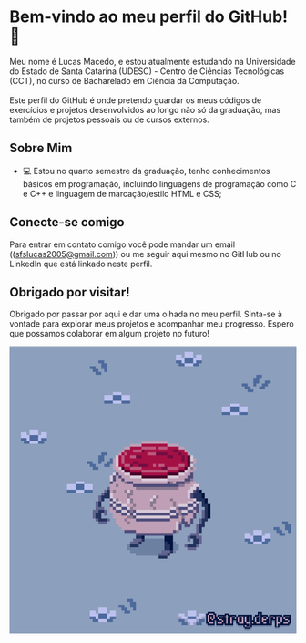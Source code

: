 # Bem-vindo ao meu perfil do GitHub! 👋

Meu nome é Lucas Macedo, e estou atualmente estudando na Universidade do Estado de Santa Catarina (UDESC) - Centro de Ciências Tecnológicas (CCT), no curso de Bacharelado em Ciência da Computação.<br> <br>
Este perfil do GitHub é onde pretendo guardar os meus códigos de exercícios e projetos desenvolvidos ao longo não só da graduação, mas também de projetos pessoais ou de cursos externos.

## Sobre Mim

- 💻 Estou no quarto semestre da graduação, tenho conhecimentos básicos em programação, incluindo linguagens de programação como C e C++ e linguagem de marcação/estilo HTML e CSS;

## Conecte-se comigo

Para entrar em contato comigo você pode mandar um email (([sfslucas2005@gmail.com](mailto:sfslucas2005@gmail.com))) ou me seguir aqui mesmo no GitHub ou no LinkedIn que está linkado neste perfil.

## Obrigado por visitar!

Obrigado por passar por aqui e dar uma olhada no meu perfil. Sinta-se à vontade para explorar meus projetos e acompanhar meu progresso. Espero que possamos colaborar em algum projeto no futuro!

![](pot.gif)
